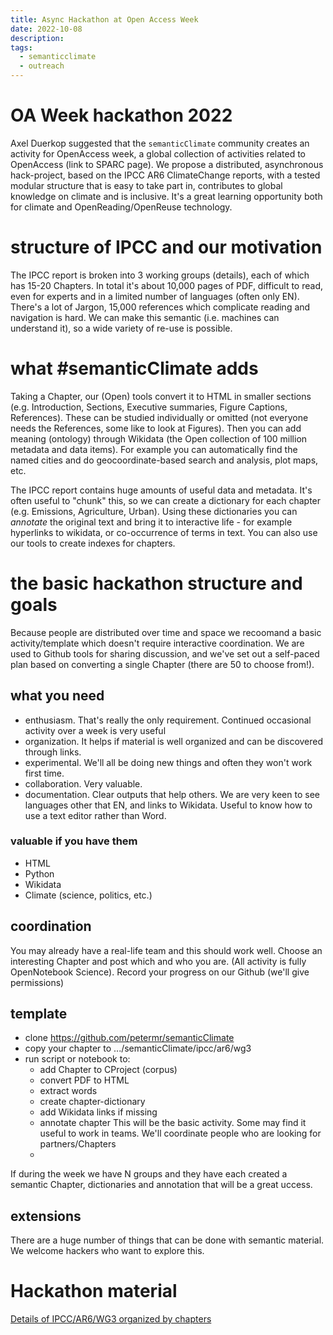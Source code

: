 ```yaml
---
title: Async Hackathon at Open Access Week
date: 2022-10-08
description: 
tags:
  - semanticclimate
  - outreach
---
```


# OA Week hackathon 2022

Axel Duerkop suggested that the `semanticClimate` community creates an activity for OpenAccess week,
a global collection of activities related to OpenAccess (link to SPARC page). We propose a distributed,
asynchronous hack-project, based on the IPCC AR6 ClimateChange reports, with a tested modular structure
that is easy to take part in, contributes to global knowledge on climate and is inclusive. 
It's a great learning opportunity both for climate and OpenReading/OpenReuse technology.

# structure of IPCC and our motivation

The IPCC report is broken into 3 working groups (details), each of which has 15-20 Chapters. In total 
it's about 10,000 pages of PDF, difficult to read, even for experts and in a limited number of languages
(often only EN). There's a lot of Jargon, 15,000 references  which complicate reading and navigation is hard.
We can make this semantic (i.e. machines can understand it), so a wide variety of re-use is possible. 


# what #semanticClimate adds

Taking a Chapter, our (Open) tools convert it to HTML in smaller sections (e.g. Introduction, Sections, Executive summaries, 
Figure Captions, References). These can be studied individually or omitted (not everyone needs the References, 
some like to look at Figures). Then you can add meaning (ontology) through Wikidata (the Open collection of 100 million metadata
and data items). For example you can automatically find the named cities and do geocoordinate-based search and 
analysis, plot maps, etc.

The IPCC report contains huge amounts of useful data and metadata. It's often useful to "chunk" this, so we
can create a dictionary for each chapter (e.g. Emissions, Agriculture, Urban). Using these dictionaries 
you can *annotate* the original text and bring it to interactive life - for example hyperlinks to wikidata, or 
co-occurrence of terms in text. You can also use our tools to create indexes for chapters.

# the basic hackathon structure and goals

Because people are distributed over time and space we recoomand a basic activity/template which doesn't
require interactive coordination. We are used to Github tools for sharing discussion, and we've set out a self-paced 
plan based on converting a single Chapter (there are 50 to choose from!). 

## what you need
* enthusiasm. That's really the only requirement. Continued occasional activity over a week is very useful
* organization. It helps if material is well organized and can be discovered through links.
* experimental. We'll all be doing new things and often they won't work first time.
* collaboration. Very valuable.
* documentation. Clear outputs that help others. We are very keen to see languages other that EN, and links to Wikidata. Useful to know how to use a text editor rather than Word.

### valuable if you have them 
* HTML
* Python
* Wikidata
* Climate (science, politics, etc.)


## coordination
You may already have a real-life team and this should work well. Choose an interesting Chapter and post which and
who you are. (All activity is fully OpenNotebook Science). Record your progress on our Github (we'll give permissions) 

## template
* clone https://github.com/petermr/semanticClimate
* copy your chapter to .../semanticClimate/ipcc/ar6/wg3
* run script or notebook to:
  - add Chapter to CProject (corpus)
  - convert PDF to HTML
  - extract words
  - create chapter-dictionary
  - add Wikidata links if missing
  - annotate chapter
This will be the basic activity. Some may find it useful to work in teams. We'll coordinate people who are looking for 
partners/Chapters
  - 
If during the week we have N groups and they have each created a semantic Chapter, dictionaries and annotation
that will be a great uccess.

## extensions
There are a huge number of things that can be done with semantic material. We welcome hackers who want to explore this.

# Hackathon material
[Details of IPCC/AR6/WG3 organized by chapters](wg3/)

